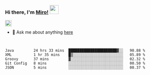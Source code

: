 ### Hi there, I'm [Miro!](https://castariva18.github.io/)  <img src="https://github.com/TheDudeThatCode/TheDudeThatCode/blob/master/Assets/Hi.gif" width="29px">

<a href="https://discord.gg/bhPzjwR">
  <img align="left" alt="Clown Discord" width="21px" src="https://cdn4.iconfinder.com/data/icons/logos-and-brands/512/91_Discord_logo_logos-512.png" />
</a>

<br />

- 💬 Ask me about anything [here](https://github.com/castariva18/castariva18/issues)

<br />

<!--START_SECTION:waka-->
```text
Java         24 hrs 33 mins  ██████████████████████▓░░   90.88 % 
XML          1 hr 35 mins    █▒░░░░░░░░░░░░░░░░░░░░░░░   05.89 % 
Groovy       37 mins         ▓░░░░░░░░░░░░░░░░░░░░░░░░   02.32 % 
Git Config   8 mins          ░░░░░░░░░░░░░░░░░░░░░░░░░   00.50 % 
JSON         5 mins          ░░░░░░░░░░░░░░░░░░░░░░░░░   00.37 % 
```
<!--END_SECTION:waka-->
